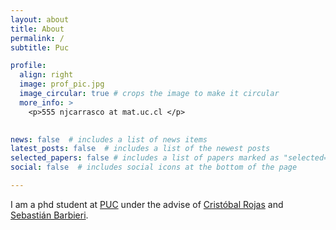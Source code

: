 ```yaml
---
layout: about
title: About
permalink: /
subtitle: Puc

profile:
  align: right
  image: prof_pic.jpg
  image_circular: true # crops the image to make it circular
  more_info: >
    <p>555 njcarrasco at mat.uc.cl </p>
   

news: false  # includes a list of news items
latest_posts: false  # includes a list of the newest posts
selected_papers: false # includes a list of papers marked as "selected={true}"
social: false  # includes social icons at the bottom of the page

---
```


I am a phd student at [PUC](mat.uc.cl) under the advise of [Cristóbal Rojas](https://www.mat.uc.cl/personas/perfil/cristobal.rojas) and [Sebastián Barbieri](http://www.sbarbieri.usach.cl/). 
